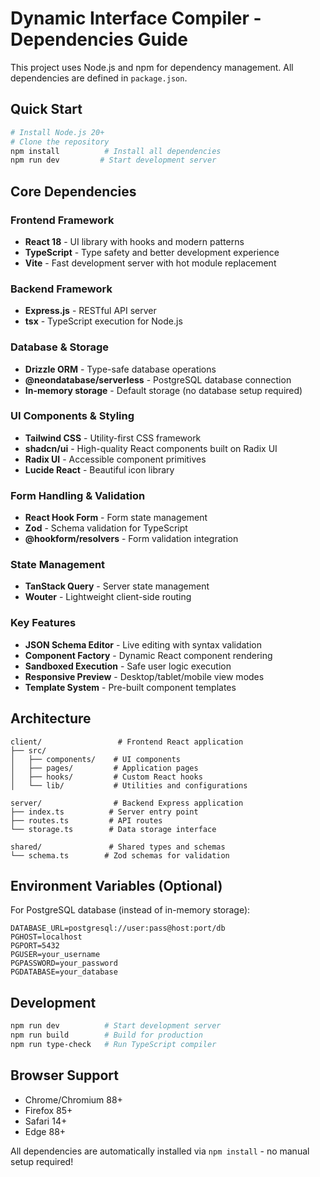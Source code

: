 # Dynamic Interface Compiler - Dependencies Guide

This project uses Node.js and npm for dependency management. All dependencies are defined in `package.json`.

## Quick Start

```bash
# Install Node.js 20+ 
# Clone the repository
npm install          # Install all dependencies
npm run dev         # Start development server
```

## Core Dependencies

### Frontend Framework
- **React 18** - UI library with hooks and modern patterns
- **TypeScript** - Type safety and better development experience
- **Vite** - Fast development server with hot module replacement

### Backend Framework  
- **Express.js** - RESTful API server
- **tsx** - TypeScript execution for Node.js

### Database & Storage
- **Drizzle ORM** - Type-safe database operations
- **@neondatabase/serverless** - PostgreSQL database connection
- **In-memory storage** - Default storage (no database setup required)

### UI Components & Styling
- **Tailwind CSS** - Utility-first CSS framework
- **shadcn/ui** - High-quality React components built on Radix UI
- **Radix UI** - Accessible component primitives
- **Lucide React** - Beautiful icon library

### Form Handling & Validation
- **React Hook Form** - Form state management
- **Zod** - Schema validation for TypeScript
- **@hookform/resolvers** - Form validation integration

### State Management
- **TanStack Query** - Server state management
- **Wouter** - Lightweight client-side routing

### Key Features
- **JSON Schema Editor** - Live editing with syntax validation
- **Component Factory** - Dynamic React component rendering
- **Sandboxed Execution** - Safe user logic execution
- **Responsive Preview** - Desktop/tablet/mobile view modes
- **Template System** - Pre-built component templates

## Architecture

```
client/                 # Frontend React application
├── src/
│   ├── components/    # UI components
│   ├── pages/         # Application pages
│   ├── hooks/         # Custom React hooks
│   └── lib/           # Utilities and configurations

server/                # Backend Express application
├── index.ts          # Server entry point
├── routes.ts         # API routes
└── storage.ts        # Data storage interface

shared/               # Shared types and schemas
└── schema.ts        # Zod schemas for validation
```

## Environment Variables (Optional)

For PostgreSQL database (instead of in-memory storage):
```env
DATABASE_URL=postgresql://user:pass@host:port/db
PGHOST=localhost
PGPORT=5432
PGUSER=your_username
PGPASSWORD=your_password
PGDATABASE=your_database
```

## Development

```bash
npm run dev          # Start development server
npm run build        # Build for production
npm run type-check   # Run TypeScript compiler
```

## Browser Support

- Chrome/Chromium 88+
- Firefox 85+
- Safari 14+
- Edge 88+

All dependencies are automatically installed via `npm install` - no manual setup required!